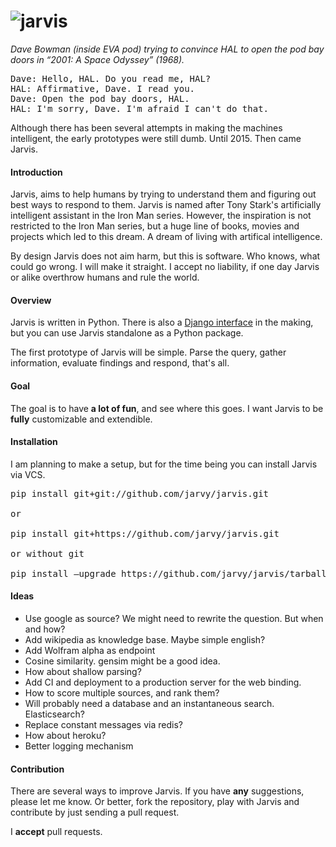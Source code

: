 # ![jarvis](https://dl.dropboxusercontent.com/u/16169065/hal9000.jpg)
*Dave Bowman (inside EVA pod) trying to convince HAL to open the pod bay doors in “2001: A Space Odyssey” (1968).* 

<pre>Dave: Hello, HAL. Do you read me, HAL? 
HAL: Affirmative, Dave. I read you. 
Dave: Open the pod bay doors, HAL. 
HAL: I'm sorry, Dave. I'm afraid I can't do that. 
</pre>

Although there has been several attempts in making the machines intelligent, the early prototypes were still dumb. Until 2015. Then came Jarvis.

#### Introduction

Jarvis, aims to help humans by trying to understand them and figuring out best ways to respond to them. Jarvis is named after Tony Stark's artificially intelligent assistant in the Iron Man series. However, the inspiration is not restricted to the Iron Man series, but a huge line of books, movies and projects which led to this dream. A dream of living with artifical intelligence.

By design Jarvis does not aim harm, but this is software. Who knows, what could go wrong. I will make it straight. I accept no liability, if one day Jarvis or alike overthrow humans and rule the world.

#### Overview

Jarvis is written in Python. There is also a [Django interface](https://github.com/semihyagcioglu/advocatus) in the making, but you can use Jarvis standalone as a Python package.

The first prototype of Jarvis will be simple. Parse the query, gather information, evaluate findings and respond, that's all.

#### Goal

The goal is to have **a lot of fun**, and see where this goes. I want Jarvis to be **fully** customizable and extendible.

#### Installation

I am planning to make a setup, but for the time being you can install Jarvis via VCS.

<pre>
pip install git+git://github.com/jarvy/jarvis.git

or

pip install git+https://github.com/jarvy/jarvis.git

or without git

pip install —upgrade https://github.com/jarvy/jarvis/tarball/master
</pre>


#### Ideas

- Use google as source? We might need to rewrite the question. But when and how?
- Add wikipedia as knowledge base. Maybe simple english?
- Add Wolfram alpha as endpoint
- Cosine similarity. gensim might be a good idea.
- How about shallow parsing?
- Add CI and deployment to a production server for the web binding.
- How to score multiple sources, and rank them?
- Will probably need a database and an instantaneous search. Elasticsearch?
- Replace constant messages via redis?
- How about heroku?
- Better logging mechanism

#### Contribution

There are several ways to improve Jarvis. If you have **any** suggestions, please let me know. Or better, fork the repository, play with Jarvis and contribute by just sending a pull request. 

I **accept** pull requests.